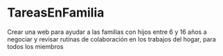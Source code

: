 # TareasEnFamilia
Crear una web para ayudar a las familias con hijos entre 6 y 16 años a negociar y revisar rutinas de colaboración en los trabajos del hogar, para todos los miembros
